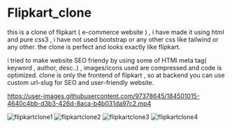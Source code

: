 # Flipkart_clone
this is a clone of flipkart ( e-commerce website ) , i have made it using html and pure css3 , i have not used bootstrap or any other css like tailwind or any other. the clone is perfect and looks exactly like flipkart.

i tried to make website SEO friendy by using some of HTMl meta tag( keyword , author, desc..) , images/icons used are compressed and code is optimized.
clone is only the frontend of flipkart , so at backend you can use custom url-slug for SEO and user-friendly website. 


https://user-images.githubusercontent.com/97378645/184501015-4640c4bb-d3b3-426d-8aca-b4b031da97c2.mp4

<!--screenshots of clone  -->
![flipkartclone1](https://user-images.githubusercontent.com/97378645/184501315-a2b71a2a-2c81-4fff-a14f-37df5a41a165.png)
![flipkartclone2](https://user-images.githubusercontent.com/97378645/184501560-3507b380-b0d0-4875-8e87-684da9cba3fe.PNG)
![flipkartclone3](https://user-images.githubusercontent.com/97378645/184501340-277e5462-9093-43ef-9f1b-1af04678f935.PNG)
![flipkartclone4](https://user-images.githubusercontent.com/97378645/184501345-8d366e87-7848-44ba-bb6b-7b337fda1007.PNG)
